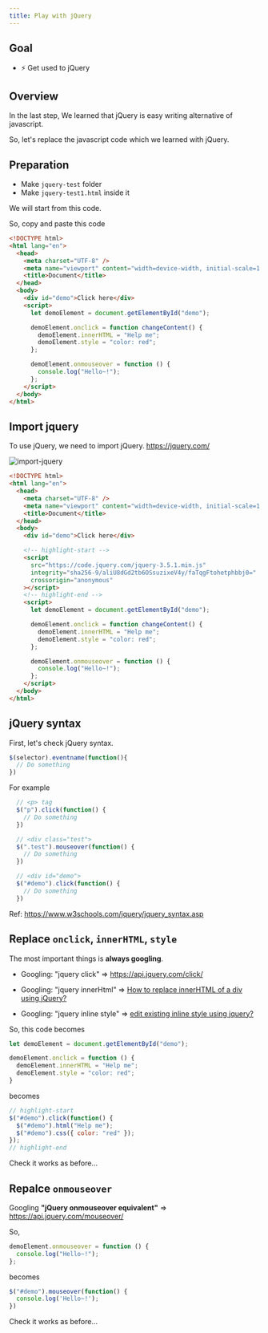 ```yaml
---
title: Play with jQuery
---
```


## Goal
  - ⚡ Get used to jQuery

## Overview

In the last step, We learned that jQuery is easy writing alternative of javascript.

So, let's replace the javascript code which we learned with jQuery.

## Preparation
- Make `jquery-test` folder 
- Make `jquery-test1.html` inside it


We will start from this code.

So, copy and paste this code
```html title="jquery-test1.html"
<!DOCTYPE html>
<html lang="en">
  <head>
    <meta charset="UTF-8" />
    <meta name="viewport" content="width=device-width, initial-scale=1.0" />
    <title>Document</title>
  </head>
  <body>
    <div id="demo">Click here</div>
    <script>
      let demoElement = document.getElementById("demo");

      demoElement.onclick = function changeContent() {
        demoElement.innerHTML = "Help me";
        demoElement.style = "color: red";
      };

      demoElement.onmouseover = function () {
        console.log("Hello~!");
      };
    </script>
  </body>
</html>
```

## Import jquery
To use jQuery, we need to import jQuery.
https://jquery.com/

![import-jquery](https://storage.googleapis.com/coderhackers-assets/docs/img/20200509_235226.gif)


```html title="jquery-test1.html"
<!DOCTYPE html>
<html lang="en">
  <head>
    <meta charset="UTF-8" />
    <meta name="viewport" content="width=device-width, initial-scale=1.0" />
    <title>Document</title>
  </head>
  <body>
    <div id="demo">Click here</div>

    <!-- highlight-start -->
    <script
      src="https://code.jquery.com/jquery-3.5.1.min.js"
      integrity="sha256-9/aliU8dGd2tb6OSsuzixeV4y/faTqgFtohetphbbj0="
      crossorigin="anonymous"
    ></script>
    <!-- highlight-end -->
    <script>
      let demoElement = document.getElementById("demo");

      demoElement.onclick = function changeContent() {
        demoElement.innerHTML = "Help me";
        demoElement.style = "color: red";
      };

      demoElement.onmouseover = function () {
        console.log("Hello~!");
      };
    </script>
  </body>
</html>
```

## jQuery syntax
First, let's check jQuery syntax.
```js
$(selector).eventname(function(){
  // Do something 
})
```

For example

```js
  // <p> tag
  $("p").click(function() {
    // Do something
  })

  // <div class="test">
  $(".test").mouseover(function() {
    // Do something
  })

  // <div id="demo">
  $("#demo").click(function() {
    // Do something
  })
```

Ref: https://www.w3schools.com/jquery/jquery_syntax.asp

##  Replace `onclick`, `innerHTML`, `style`

The most important things is **always googling**.

- Googling: "jquery click" => https://api.jquery.com/click/

- Googling: "jquery innerHtml" => [How to replace innerHTML of a div using jQuery?](https://stackoverflow.com/questions/1309452/how-to-replace-innerhtml-of-a-div-using-jquery)

- Googling: "jquery inline style" => [edit existing inline style using jquery?](https://stackoverflow.com/questions/8359224/edit-existing-inline-style-using-jquery)

So, this code becomes
```js title="Javascript"
let demoElement = document.getElementById("demo");

demoElement.onclick = function () {
  demoElement.innerHTML = "Help me";
  demoElement.style = "color: red";
}
```
becomes

```js title="jQuery"
// highlight-start
$("#demo").click(function() {
  $("#demo").html("Help me");
  $("#demo").css({ color: "red" });
});
// highlight-end
```

Check it works as before...

## Repalce `onmouseover`
Googling **"jQuery onmouseover equivalent"** => https://api.jquery.com/mouseover/

So,
```js title="pure javascript"
demoElement.onmouseover = function () {
  console.log("Hello~!");
};
```

becomes

```js title="jQuery"
$("#demo").mouseover(function() {
  console.log('Hello~!');
})
```

Check it works as before...